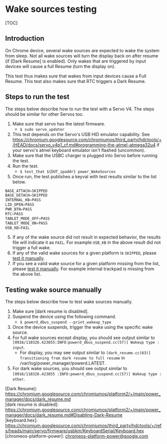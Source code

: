 # Wake sources testing

[TOC]

## Introduction

On Chrome device, several wake sources are expected to wake the system from
sleep. Not all wake sources will turn the display back on after resume (if
[Dark Resume] is enabled). Only wakes that are triggered by input devices will
cause a full Resume (turn the display on).

This test thus makes sure that wakes from input devices cause a Full Resume.
This test also makes sure that RTC triggers a Dark Resume.

## Steps to run the test

The steps below describe how to run the test with a Servo V4. The steps should
be similar for other Servos too.

1.  Make sure that servo has the latest firmware.
    *   `$ sudo servo_updater`
1.  This test depends on the Servo's USB HID emulator capability. See
    https://chromium.googlesource.com/chromiumos/third_party/hdctools/+/HEAD/docs/servo_v4p1_cf.md#programming-the-atmel-atmega32u4
    if your servo's atmel keyboard emulator isn't flashed (uncommon).
1.  Make sure that the USBC charger is plugged into Servo before running the
    test.
1.  Run the test.
    *   `$ test_that ${DUT_ipaddr} power_WakeSources`
1.  Once run, the test publishes a keyval with test results similar to the list
    below.

```python
BASE_ATTACH=SKIPPED
BASE_DETACH=SKIPPED
INTERNAL_KB=PASS
LID_OPEN=PASS
PWR_BTN=PASS
RTC=PASS
TABLET_MODE_OFF=PASS
TABLET_MODE_ON=PASS
USB_KB=FAIL
```

5.  If any of the wake source did not result in expected behavior, the results
    file will indicate it as `FAIL`. For example `USB_KB` in the above result
    did not trigger a full wake.
6.  If any of the valid wake sources for a given platform is `SKIPPED`, please
    [test it manually](#Testing-wake-source-manually).
7.  If you see a valid wake source for a given platform missing from the list,
    please [test it manually](#Testing-wake-source-manually). For example
    internal trackpad is missing from the above list.

## Testing wake source manually

The steps below describe how to test wake sources manually.

1.  Make sure [dark resume is disabled].
2.  Suspend the device using the following command.
    *   `$ powerd_dbus_suspend --print_wakeup_type`
3.  Once the device suspends, trigger the wake using the specific wake source.
4.  For full wake sources except display, you should see output similar to
    `[0916/110326.423855:INFO:powerd_dbus_suspend.cc(57)] Wakeup type : input`.
    *   For display, you may see output similar to `[dark_resume.cc(63)] Transitioning from dark resume to full resume`
        in /var/log/power_manager/powerd.LATEST.
5.  For dark wake sources, you should see output similar to `[0916/110326.423855
    :INFO:powerd_dbus_suspend.cc(57)] Wakeup type : other`.


\[Dark Resume\]: https://chromium.googlesource.com/chromiumos/platform2/+/main/power_manager/docs/dark_resume.md <br>
\[dark resume is disabled\]: https://chromium.googlesource.com/chromiumos/platform2/+/main/power_manager/docs/dark_resume.md#Disabling-Dark-Resume <br>
\[keyboard.hex\]: https://chromium.googlesource.com/chromiumos/third_party/hdctools/+/refs/heads/main/servo/firmware/usbkm/KeyboardSerial/Keyboard.hex <br>
\[chromeos-platform-power\]: chromeos-platform-power@google.com <br>